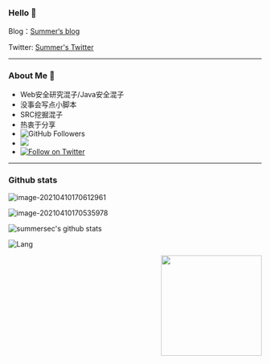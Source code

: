 ### Hello 👋

Blog：[Summer‘s blog]( https://summersec.github.io/ )

Twitter: [Summer's Twitter]( https://twitter.com/SecSummers )

---

### About Me &#x1F4E3;

* Web安全研究混子/Java安全混子
* 没事会写点小脚本
* SRC挖掘混子
* 热衷于分享
* ![GitHub Followers](https://img.shields.io/github/followers/SummerSec.svg?style=social&label=Follow)
* ![](https://visitor-badge.laobi.icu/badge?page_id=SummerSec.SummerSec)
* [![Follow on Twitter](https://img.shields.io/twitter/follow/SecSummers.svg)](https://twitter.com/intent/follow?screen_name=SecSummers)



---

### Github stats

![image-20210410170612961](https://gitee.com/samny/images/raw/master/13u06er13ec/13u06er13ec.png)



![image-20210410170535978](https://gitee.com/samny/images/raw/master/36u05er36ec/36u05er36ec.png)



![summersec's github stats](https://github-readme-stats.vercel.app/api?username=summersec&count_private=true&show_icons=true)



![Lang](https://github-readme-stats.vercel.app/api/top-langs/?username=summersec&layout=compact)



<img align='right' src="https://profile-counter.glitch.me/summersec/count.svg" width="200">

